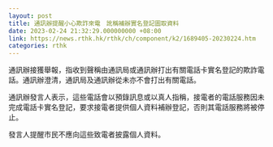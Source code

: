```yaml
---
layout: post
title: 通訊辦提醒小心欺詐來電　訛稱補辦實名登記圖取資料
date: 2023-02-24 21:32:29.000000000 +08:00
link: https://news.rthk.hk/rthk/ch/component/k2/1689405-20230224.htm
categories: rthk
---
```


通訊辦接獲舉報，指收到聲稱由通訊局或通訊辦打出有關電話卡實名登記的欺詐電話。​通訊辦澄清，通訊局及通訊辦從未亦不會打出有關電話。

通訊辦發言人表示，這些電話會以預錄訊息或以真人指稱，接電者的電話服務因未完成電話卡實名登記，要求接電者提供個人資料補辦登記，否則其電話服務將被停止。

發言人提醒市民不應向這些致電者披露個人資料。
